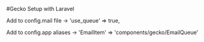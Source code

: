 #Gecko Setup with Laravel

Add to config.mail file ->
    'use_queue' => true,

Add to config.app aliases ->
    'EmailItem' => 'components/gecko/EmailQueue'